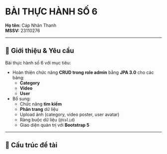 # BÀI THỰC HÀNH SỐ 6  
**Họ tên:** Cáp Nhân Thanh  
**MSSV:** 23110276  

---

## 📌 Giới thiệu & Yêu cầu
Bài thực hành số 6 với mục tiêu:  
- Hoàn thiện chức năng **CRUD trong role admin** bằng **JPA 3.0** cho các bảng:  
  - **Category**  
  - **Video**  
  - **User**  
- Bổ sung:  
  - Chức năng **tìm kiếm**  
  - **Phân trang** dữ liệu  
  - Upload ảnh (category, video poster, user avatar)  
  - Ràng buộc dữ liệu (`@Valid`)  
  - Giao diện quản trị với **Bootstrap 5**  

---

## 📂 Cấu trúc đề tài

